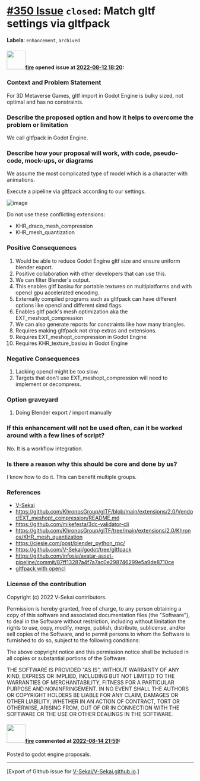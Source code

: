 # [\#350 Issue](https://github.com/V-Sekai/V-Sekai.github.io/issues/350) `closed`: Match gltf settings via gltfpack
**Labels**: `enhancement`, `archived`


#### <img src="https://avatars.githubusercontent.com/u/32321?u=c2e06a3d2b49a467aa907e54aa259516440267cc&v=4" width="50">[fire](https://github.com/fire) opened issue at [2022-08-12 18:20](https://github.com/V-Sekai/V-Sekai.github.io/issues/350):

### Context and Problem Statement

For 3D Metaverse Games, gltf import in Godot Engine is bulky sized, not optimal and has no constraints.

### Describe the proposed option and how it helps to overcome the problem or limitation

We call gltfpack in Godot Engine.


### Describe how your proposal will work, with code, pseudo-code, mock-ups, or diagrams

We assume the most complicated type of model which is a character with animations.

Execute a pipeline via gltfpack according to our settings.

![image](https://user-images.githubusercontent.com/32321/184555337-4db402e2-0b01-4609-8407-a3356e4f4d3c.png)

Do not use these conflicting extensions:

* KHR_draco_mesh_compression
* KHR_mesh_quantization

### Positive Consequences

1. Would be able to reduce Godot Engine gltf size and ensure uniform blender export.
1. Positive collaboration with other developers that can use this.
1. We can filter Blender's output.
2. This enables gltf basisu for portable textures on multiplatforms and with opencl gpu accelerated encoding.
3. Externally compiled programs such as gltfpack can have different options like opencl and different simd flags.
1. Enables gltf pack's mesh optimization aka the EXT_meshopt_compression 
1. We can also generate reports for constraints like how many triangles.
2. Requires making gltfpack not drop extras and extensions.
1. Requires EXT_meshopt_compression in Godot Engine
1. Requires KHR_texture_basisu in Godot Engine

### Negative Consequences

1. Lacking opencl might be too slow.
4. Targets that don't use EXT_meshopt_compression will need to implement or decompress.

### Option graveyard

1. Doing Blender export / import manually

### If this enhancement will not be used often, can it be worked around with a few lines of script?

No. It is a workflow integration.

### Is there a reason why this should be core and done by us?

I know how to do it. This can benefit multiple groups.

### References

- [V-Sekai](https://v-sekai.org/)
- https://github.com/KhronosGroup/glTF/blob/main/extensions/2.0/Vendor/EXT_meshopt_compression/README.md
- https://github.com/mikefesta/3dc-validator-cli
- https://github.com/KhronosGroup/glTF/tree/main/extensions/2.0/Khronos/KHR_mesh_quantization
- https://ciesie.com/post/blender_python_rpc/
- https://github.com/V-Sekai/godot/tree/gltfpack
- https://github.com/infosia/avatar-asset-pipeline/commit/87ff13287a4f7a7ac0e298746299e5a9de8710ce
- [gltfpack with opencl](https://gist.github.com/fire/d6c3add6179cff994cb73625a1d29d8e)

### License of the contribution

Copyright (c) 2022 V-Sekai contributors.

Permission is hereby granted, free of charge, to any person obtaining a copy of this software and associated documentation files (the "Software"), to deal in the Software without restriction, including without limitation the rights to use, copy, modify, merge, publish, distribute, sublicense, and/or sell copies of the Software, and to permit persons to whom the Software is furnished to do so, subject to the following conditions:

The above copyright notice and this permission notice shall be included in all copies or substantial portions of the Software.

THE SOFTWARE IS PROVIDED "AS IS", WITHOUT WARRANTY OF ANY KIND, EXPRESS OR IMPLIED, INCLUDING BUT NOT LIMITED TO THE WARRANTIES OF MERCHANTABILITY, FITNESS FOR A PARTICULAR PURPOSE AND NONINFRINGEMENT. IN NO EVENT SHALL THE AUTHORS OR COPYRIGHT HOLDERS BE LIABLE FOR ANY CLAIM, DAMAGES OR OTHER LIABILITY, WHETHER IN AN ACTION OF CONTRACT, TORT OR OTHERWISE, ARISING FROM, OUT OF OR IN CONNECTION WITH THE SOFTWARE OR THE USE OR OTHER DEALINGS IN THE SOFTWARE.


#### <img src="https://avatars.githubusercontent.com/u/32321?u=c2e06a3d2b49a467aa907e54aa259516440267cc&v=4" width="50">[fire](https://github.com/fire) commented at [2022-08-14 21:59](https://github.com/V-Sekai/V-Sekai.github.io/issues/350#issuecomment-1214456397):

Posted to godot engine proposals.


-------------------------------------------------------------------------------



[Export of Github issue for [V-Sekai/V-Sekai.github.io](https://github.com/V-Sekai/V-Sekai.github.io).]
